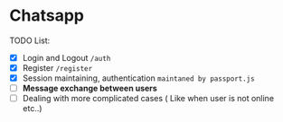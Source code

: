 # Chatsapp

TODO List:

- [x] Login and Logout `/auth`
- [x] Register `/register`
- [x] Session maintaining, authentication `maintaned by passport.js`
- [ ] <b>Message exchange between users</b>
- [ ] Dealing with more complicated cases ( Like when user is not online etc..)
